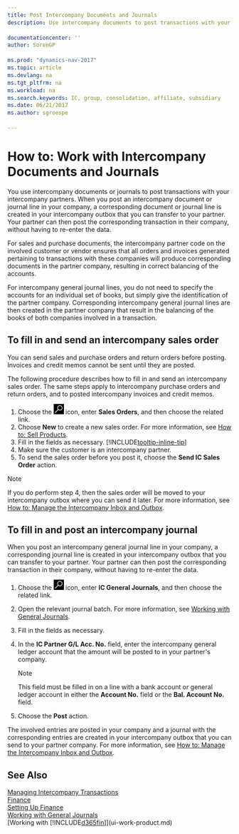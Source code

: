 ```yaml
---
title: Post Intercompany Documents and Journals
description: Use intercompany documents to post transactions with your intercompany partners.

documentationcenter: ''
author: SorenGP

ms.prod: "dynamics-nav-2017"
ms.topic: article
ms.devlang: na
ms.tgt_pltfrm: na
ms.workload: na
ms.search.keywords: IC, group, consolidation, affiliate, subsidiary
ms.date: 06/21/2017
ms.author: sgroespe

---
```

# How to: Work with Intercompany Documents and Journals
You use intercompany documents or journals to post transactions with your intercompany partners. When you post an intercompany document or journal line in your company, a corresponding document or journal line is created in your intercompany outbox that you can transfer to your partner. Your partner can then post the corresponding transaction in their company, without having to re-enter the data.

For sales and purchase documents, the intercompany partner code on the involved customer or vendor ensures that all orders and invoices generated pertaining to transactions with these companies will produce corresponding documents in the partner company, resulting in correct balancing of the accounts.

For intercompany general journal lines, you do not need to specify the accounts for an individual set of books, but simply give the identification of the partner company. Corresponding intercompany general journal lines are then created in the partner company that result in the balancing of the books of both companies involved in a transaction.

## To fill in and send an intercompany sales order
You can send sales and purchase orders and return orders before posting. Invoices and credit memos cannot be sent until they are posted.

The following procedure describes how to fill in and send an intercompany sales order. The same steps apply to intercompany purchase orders and return orders, and to posted intercompany invoices and credit memos.  

1. Choose the ![Search for Page or Report](media/ui-search/search_small.png "Search for Page or Report icon") icon, enter **Sales Orders**, and then choose the related link.  
2. Choose **New** to create a new sales order. For more information, see [How to: Sell Products](sales-how-sell-products.md).  
3. Fill in the fields as necessary. [!INCLUDE[tooltip-inline-tip](includes/tooltip-inline-tip_md.md)]
4. Make sure the customer is an intercompany partner.
5. To send the sales order before you post it, choose the **Send IC Sales Order** action.

> [!NOTE]
> If you do perform step 4, then the sales order will be moved to your intercompany outbox where you can send it later. For more information, see [How to: Manage the Intercompany Inbox and Outbox](intercompany-how-manage-intercompany-inbox.md).

## To fill in and post an intercompany journal
When you post an intercompany general journal line in your company, a corresponding journal line is created in your intercompany outbox that you can transfer to your partner. Your partner can then post the corresponding transaction in their company, without having to re-enter the data.

1. Choose the ![Search for Page or Report](media/ui-search/search_small.png "Search for Page or Report icon") icon, enter **IC General Journals**, and then choose the related link.  
2. Open the relevant journal batch. For more information, see [Working with General Journals](ui-work-general-journals.md).
3. Fill in the fields as necessary.
4. In the **IC Partner G/L Acc. No.** field, enter the intercompany general ledger account that the amount will be posted to in your partner's company.

    > [!NOTE]
    > This field must be filled in on a line with a bank account or general ledger account in either the **Account No.** field or the **Bal. Account No.** field.  
5. Choose the **Post** action.

The involved entries are posted in your company and a journal with the corresponding entries are created in your intercompany outbox that you can send to your partner company. For more information, see [How to: Manage the Intercompany Inbox and Outbox](intercompany-how-manage-intercompany-inbox.md). 

## See Also
[Managing Intercompany Transactions](intercompany-manage.md)  
[Finance](finance.md)  
[Setting Up Finance](finance-setup-finance.md)  
[Working with General Journals](ui-work-general-journals.md)  
[Working with [!INCLUDE[d365fin](includes/d365fin_md.md)]](ui-work-product.md)
